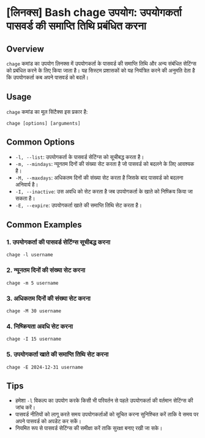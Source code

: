 # [लिनक्स] Bash chage उपयोग: उपयोगकर्ता पासवर्ड की समाप्ति तिथि प्रबंधित करना

## Overview
`chage` कमांड का उपयोग लिनक्स में उपयोगकर्ता के पासवर्ड की समाप्ति तिथि और अन्य संबंधित सेटिंग्स को प्रबंधित करने के लिए किया जाता है। यह सिस्टम प्रशासकों को यह नियंत्रित करने की अनुमति देता है कि उपयोगकर्ता कब अपने पासवर्ड को बदलें।

## Usage
`chage` कमांड का मूल सिंटैक्स इस प्रकार है:

```
chage [options] [arguments]
```

## Common Options
- `-l, --list`: उपयोगकर्ता के पासवर्ड सेटिंग्स को सूचीबद्ध करता है।
- `-m, --mindays`: न्यूनतम दिनों की संख्या सेट करता है जो पासवर्ड को बदलने के लिए आवश्यक है।
- `-M, --maxdays`: अधिकतम दिनों की संख्या सेट करता है जिसके बाद पासवर्ड को बदलना अनिवार्य है।
- `-I, --inactive`: उस अवधि को सेट करता है जब उपयोगकर्ता के खाते को निष्क्रिय किया जा सकता है।
- `-E, --expire`: उपयोगकर्ता खाते की समाप्ति तिथि सेट करता है।

## Common Examples

### 1. उपयोगकर्ता की पासवर्ड सेटिंग्स सूचीबद्ध करना
```
chage -l username
```

### 2. न्यूनतम दिनों की संख्या सेट करना
```
chage -m 5 username
```

### 3. अधिकतम दिनों की संख्या सेट करना
```
chage -M 30 username
```

### 4. निष्क्रियता अवधि सेट करना
```
chage -I 15 username
```

### 5. उपयोगकर्ता खाते की समाप्ति तिथि सेट करना
```
chage -E 2024-12-31 username
```

## Tips
- हमेशा `-l` विकल्प का उपयोग करके किसी भी परिवर्तन से पहले उपयोगकर्ता की वर्तमान सेटिंग्स की जांच करें।
- पासवर्ड नीतियों को लागू करते समय उपयोगकर्ताओं को सूचित करना सुनिश्चित करें ताकि वे समय पर अपने पासवर्ड को अपडेट कर सकें।
- नियमित रूप से पासवर्ड सेटिंग्स की समीक्षा करें ताकि सुरक्षा बनाए रखी जा सके।